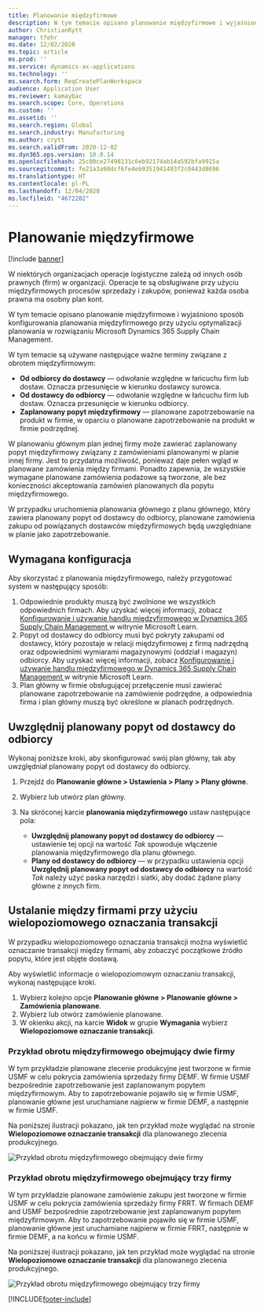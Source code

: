 ```yaml
---
title: Planowanie międzyfirmowe
description: W tym temacie opisano planowanie międzyfirmowe i wyjaśniono sposób konfigurowania planowania międzyfirmowego przy użyciu optymalizacji planowania w rozwiązaniu Microsoft Dynamics 365 Supply Chain Management.
author: ChristianRytt
manager: tfehr
ms.date: 12/02/2020
ms.topic: article
ms.prod: ''
ms.service: dynamics-ax-applications
ms.technology: ''
ms.search.form: ReqCreatePlanWorkspace
audience: Application User
ms.reviewer: kamaybac
ms.search.scope: Core, Operations
ms.custom: ''
ms.assetid: ''
ms.search.region: Global
ms.search.industry: Manufacturing
ms.author: crytt
ms.search.validFrom: 2020-12-02
ms.dyn365.ops.version: 10.0.14
ms.openlocfilehash: 25c80ce27498131c6eb92174ab14a592bfa9915a
ms.sourcegitcommit: fe21a3a98dcf6fe4eb9351941493f2c0443d8696
ms.translationtype: HT
ms.contentlocale: pl-PL
ms.lasthandoff: 12/04/2020
ms.locfileid: "4672202"
---
```

# <a name="intercompany-planning"></a>Planowanie międzyfirmowe

[!include [banner](../../includes/banner.md)]

W niektórych organizacjach operacje logistyczne zależą od innych osób prawnych (firm) w organizacji. Operacje te są obsługiwane przy użyciu międzyfirmowych procesów sprzedaży i zakupów, ponieważ każda osoba prawna ma osobny plan kont.

W tym temacie opisano planowanie międzyfirmowe i wyjaśniono sposób konfigurowania planowania międzyfirmowego przy użyciu optymalizacji planowania w rozwiązaniu Microsoft Dynamics 365 Supply Chain Management.

W tym temacie są używane następujące ważne terminy związane z obrotem międzyfirmowym:

- **Od odbiorcy do dostawcy** — odwołanie względne w łańcuchu firm lub dostaw. Oznacza przesunięcie w kierunku dostawcy surowca.
- **Od dostawcy do odbiorcy** — odwołanie względne w łańcuchu firm lub dostaw. Oznacza przesunięcie w kierunku odbiorcy.
- **Zaplanowany popyt międzyfirmowy** — planowane zapotrzebowanie na produkt w firmie, w oparciu o planowane zapotrzebowanie na produkt w firmie podrzędnej.

W planowaniu głównym plan jednej firmy może zawierać zaplanowany popyt międzyfirmowy związany z zamówieniami planowanymi w planie innej firmy. Jest to przydatna możliwość, ponieważ daje pełen wgląd w planowane zamówienia między firmami. Ponadto zapewnia, że wszystkie wymagane planowane zamówienia podażowe są tworzone, ale bez konieczności akceptowania zamówień planowanych dla popytu międzyfirmowego.

W przypadku uruchomienia planowania głównego z planu głównego, który zawiera planowany popyt od dostawcy do odbiorcy, planowane zamówienia zakupu od powiązanych dostawców międzyfirmowych będą uwzględniane w planie jako zapotrzebowanie.

## <a name="required-setup"></a>Wymagana konfiguracja

Aby skorzystać z planowania międzyfirmowego, należy przygotować system w następujący sposób:

1. Odpowiednie produkty muszą być zwolnione we wszystkich odpowiednich firmach. Aby uzyskać więcej informacji, zobacz [Konfigurowanie i używanie handlu międzyfirmowego w Dynamics 365 Supply Chain Management ](https://docs.microsoft.com/learn/modules/configure-use-intercompany-trade-dyn365-supply-chain-mgmt/) w witrynie Microsoft Learn.
1. Popyt od dostawcy do odbiorcy musi być pokryty zakupami od dostawcy, który pozostaje w relacji międzyfirmowej z firmą nadrzędną oraz odpowiednimi wymiarami magazynowymi (oddział i magazyn) odbiorcy. Aby uzyskać więcej informacji, zobacz [Konfigurowanie i używanie handlu międzyfirmowego w Dynamics 365 Supply Chain Management ](https://docs.microsoft.com/learn/modules/configure-use-intercompany-trade-dyn365-supply-chain-mgmt/) w witrynie Microsoft Learn.
1. Plan główny w firmie obsługującej przełączenie musi zawierać planowane zapotrzebowanie na zamówienie podrzędne, a odpowiednia firma i plan główny muszą być określone w planach podrzędnych.

## <a name="include-planned-downstream-demand"></a>Uwzględnij planowany popyt od dostawcy do odbiorcy

Wykonaj poniższe kroki, aby skonfigurować swój plan główny, tak aby uwzględniał planowany popyt od dostawcy do odbiorcy.

1. Przejdź do **Planowanie główne \> Ustawienia \> Plany \> Plany główne**.
1. Wybierz lub utwórz plan główny.
1. Na skróconej karcie **planowania międzyfirmowego** ustaw następujące pola:

    - **Uwzględnij planowany popyt od dostawcy do odbiorcy** — ustawienie tej opcji na wartość *Tak* spowoduje włączenie planowania międzyfirmowego dla planu głównego.
    - **Plany od dostawcy do odbiorcy** — w przypadku ustawienia opcji **Uwzględnij planowany popyt od dostawcy do odbiorcy** na wartość *Tak* należy użyć paska narzędzi i siatki, aby dodać żądane plany główne z innych firm.

## <a name="peg-across-companies-by-using-multilevel-pegging"></a>Ustalanie między firmami przy użyciu wielopoziomowego oznaczania transakcji

W przypadku wielopoziomowego oznaczania transakcji można wyświetlić oznaczanie transakcji między firmami, aby zobaczyć początkowe źródło popytu, które jest objęte dostawą.

Aby wyświetlić informacje o wielopoziomowym oznaczaniu transakcji, wykonaj następujące kroki.

1. Wybierz kolejno opcje **Planowanie główne \> Planowanie główne \> Zamówienia planowane**.
1. Wybierz lub otwórz zamówienie planowane.
1. W okienku akcji, na karcie **Widok** w grupie **Wymagania** wybierz **Wielopoziomowe oznaczanie transakcji**.

### <a name="intercompany-example-that-involves-two-companies"></a>Przykład obrotu międzyfirmowego obejmujący dwie firmy

W tym przykładzie planowane zlecenie produkcyjne jest tworzone w firmie USMF w celu pokrycia zamówienia sprzedaży firmy DEMF. W firmie USMF bezpośrednie zapotrzebowanie jest zaplanowanym popytem międzyfirmowym. Aby to zapotrzebowanie pojawiło się w firmie USMF, planowanie główne jest uruchamiane najpierw w firmie DEMF, a następnie w firmie USMF.

Na poniższej ilustracji pokazano, jak ten przykład może wyglądać na stronie **Wielopoziomowe oznaczanie transakcji** dla planowanego zlecenia produkcyjnego.

![Przykład obrotu międzyfirmowego obejmujący dwie firmy](media/IntercompanyPlanning1.png)

### <a name="intercompany-example-that-involves-three-companies"></a>Przykład obrotu międzyfirmowego obejmujący trzy firmy

W tym przykładzie planowane zamówienie zakupu jest tworzone w firmie USMF w celu pokrycia zamówienia sprzedaży firmy FRRT. W firmach DEMF and USMF bezpośrednie zapotrzebowanie jest zaplanowanym popytem międzyfirmowym. Aby to zapotrzebowanie pojawiło się w firmie USMF, planowanie główne jest uruchamiane najpierw w firmie FRRT, następnie w firmie DEMF, a na końcu w firmie USMF.

Na poniższej ilustracji pokazano, jak ten przykład może wyglądać na stronie **Wielopoziomowe oznaczanie transakcji** dla planowanego zlecenia produkcyjnego.

![Przykład obrotu międzyfirmowego obejmujący trzy firmy](media/IntercompanyPlanning2.png)


[!INCLUDE[footer-include](../../../includes/footer-banner.md)]
